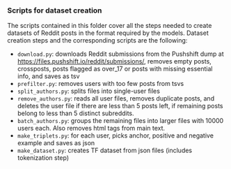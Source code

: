 ### Scripts for dataset creation
The scripts contained in this folder cover all the steps needed to create datasets of Reddit posts in the format required by the models.
Dataset creation steps and the corresponding scripts are the following:
- ```download.py```: downloads Reddit submissions from the Pushshift dump at https://files.pushshift.io/reddit/submissions/, removes empty posts, crossposts, posts flagged as over_17 or posts with missing essential info, and saves as tsv
- ```prefilter.py```: removes users with too few posts from tsvs
- ```split_authors.py```: splits files into single-user files
- ```remove_authors.py```: reads all user files, removes duplicate posts, and deletes the user file if there are less than 5 posts left, if remaining posts belong to less than 5 distinct subreddits.
- ```batch_authors.py```: groups the remaining files into larger files with 10000 users each. Also removes html tags from main text.
- ```make_triplets.py```: for each user, picks anchor, positive and negative example and saves as json
- ```make_dataset.py```: creates TF dataset from json files (includes tokenization step)